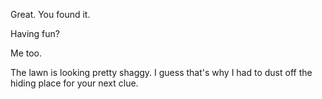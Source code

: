 Great. You found it.

Having fun?

Me too.


The lawn is looking pretty shaggy. I guess that's why I had to dust off the hiding place for your next clue.